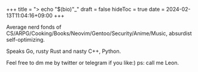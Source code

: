 +++
title = "> echo \"$(bio)\"_"
draft = false
hideToc = true
date = 2024-02-13T11:04:16+09:00
+++

Average nerd fonds of CS/ARPG/Cooking/Books/Neovim/Gentoo/Security/Anime/Music, absurdist self-optimizing.

Speaks Go, rusty Rust and nasty C++, Python.

Feel free to dm me by twitter or telegram if you like:) ps: call me Leon.
